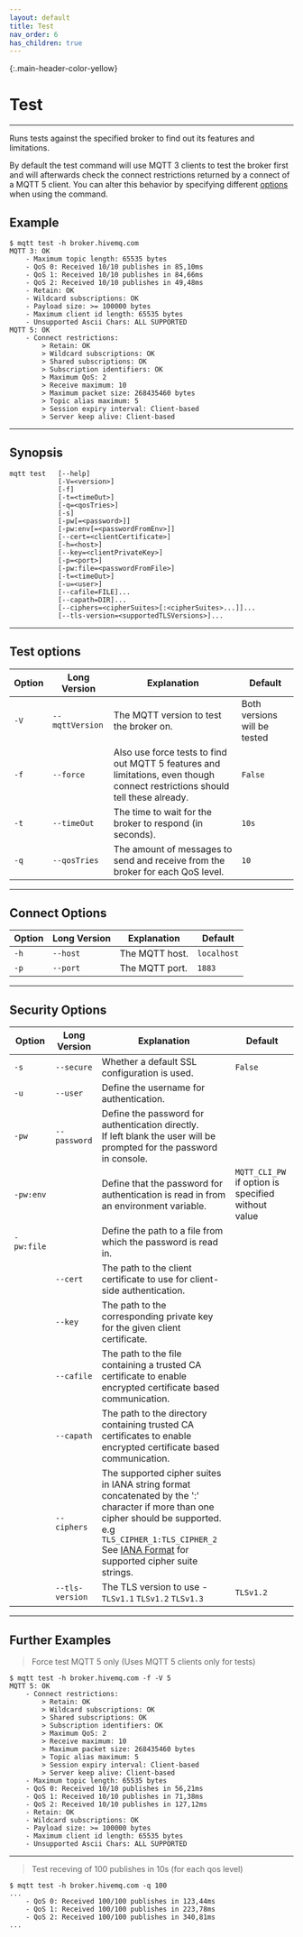 ```yaml
---
layout: default
title: Test
nav_order: 6
has_children: true
---
```

{:.main-header-color-yellow}
# Test
***
Runs tests against the specified broker to find out its features and limitations.


By default the test command will use MQTT 3 clients to test the broker first and will afterwards check the connect 
restrictions returned by a connect of a MQTT 5 client. You can alter this behavior by specifying different 
[options](#test-options) when using the command.
 
## Example   

``` 
$ mqtt test -h broker.hivemq.com
MQTT 3: OK
	- Maximum topic length: 65535 bytes
	- QoS 0: Received 10/10 publishes in 85,10ms
	- QoS 1: Received 10/10 publishes in 84,66ms
	- QoS 2: Received 10/10 publishes in 49,48ms
	- Retain: OK
	- Wildcard subscriptions: OK
	- Payload size: >= 100000 bytes
	- Maximum client id length: 65535 bytes
	- Unsupported Ascii Chars: ALL SUPPORTED
MQTT 5: OK
	- Connect restrictions: 
		> Retain: OK
		> Wildcard subscriptions: OK
		> Shared subscriptions: OK
		> Subscription identifiers: OK
		> Maximum QoS: 2
		> Receive maximum: 10
		> Maximum packet size: 268435460 bytes
		> Topic alias maximum: 5
		> Session expiry interval: Client-based
		> Server keep alive: Client-based
```

<!---
See also 
```
mqtt test --help
```
-->

*** 

## Synopsis

``` 
mqtt test   [--help]
            [-V=<version>]
            [-f]
            [-t=<timeOut>]
            [-q=<qosTries>]
            [-s]
            [-pw[=<password>]] 
            [-pw:env[=<passwordFromEnv>]]
            [--cert=<clientCertificate>] 
            [-h=<host>] 
            [--key=<clientPrivateKey>]
            [-p=<port>] 
            [-pw:file=<passwordFromFile>] 
            [-t=<timeOut>] 
            [-u=<user>] 
            [--cafile=FILE]... 
            [--capath=DIR]...
            [--ciphers=<cipherSuites>[:<cipherSuites>...]]... 
            [--tls-version=<supportedTLSVersions>]...
```

***

## Test options

|Option   |Long Version    | Explanation                                         | Default|
|---------|----------------|-----------------------------------------------------|---------|
| ``-V``   | ``--mqttVersion``| The MQTT version to test the broker on. | Both versions will be tested
| ``-f``| ``--force`` | Also use force tests to find out MQTT 5 features and limitations, even though connect restrictions should tell these already. | ``False``
| ``-t``| ``--timeOut`` | The time to wait for the broker to respond (in seconds). | ``10s``
| ``-q`` | ``--qosTries`` | The amount of messages to send and receive from the broker for each QoS level. | ``10``

***

## Connect Options

|Option   |Long Version    | Explanation                                         | Default|
|---------|----------------|-----------------------------------------------------|---------|
| ``-h``   | ``--host``| The MQTT host. | ``localhost``
| ``-p``  | ``--port``| The MQTT port. | ``1883``

***

## Security Options

|Option   |Long Version    | Explanation                                         | Default|
|---------|----------------|-----------------------------------------------------|---------|
| ``-s``    | ``--secure``  | Whether a default SSL configuration is used. | ``False``
| ``-u``   | ``--user`` | Define the username for authentication. |
| ``-pw``  | ``--password`` | Define the password for authentication directly. <br> If left blank the user will be prompted for the password in console. |
| ``-pw:env``  |  | Define that the password for authentication is read in from an environment variable. | ``MQTT_CLI_PW`` if option is specified without value
| ``-pw:file``  |  | Define the path to a file from which the password is read in. |
|   |   ``--cert``  |   The path to the client certificate to use for client-side authentication. |
|   |   ``--key``   |   The path to the corresponding private key for the given client certificate.    |
|   | ``--cafile``    | The path to the file containing a trusted CA certificate to enable encrypted certificate based communication. |
|   | ``--capath``  | The path to the directory containing trusted CA certificates to enable encrypted certificate based communication. |
|   | ``--ciphers``  | The supported cipher suites in IANA string format concatenated by the ':' character if more than one cipher should be supported. <br> e.g ``TLS_CIPHER_1:TLS_CIPHER_2`` <br> See [IANA Format](https://www.iana.org/assignments/tls-parameters/tls-parameters.xml) for supported cipher suite strings. |
|   |   ``--tls-version``   |   The TLS version to use - ``TLSv1.1`` ``TLSv1.2`` ``TLSv1.3`` | ``TLSv1.2`` |

*** 

## Further Examples

> Force test MQTT 5 only (Uses MQTT 5 clients only for tests)

```
$ mqtt test -h broker.hivemq.com -f -V 5
MQTT 5: OK
	- Connect restrictions: 
		> Retain: OK
		> Wildcard subscriptions: OK
		> Shared subscriptions: OK
		> Subscription identifiers: OK
		> Maximum QoS: 2
		> Receive maximum: 10
		> Maximum packet size: 268435460 bytes
		> Topic alias maximum: 5
		> Session expiry interval: Client-based
		> Server keep alive: Client-based
	- Maximum topic length: 65535 bytes
	- QoS 0: Received 10/10 publishes in 56,21ms
	- QoS 1: Received 10/10 publishes in 71,38ms
	- QoS 2: Received 10/10 publishes in 127,12ms
	- Retain: OK
	- Wildcard subscriptions: OK
	- Payload size: >= 100000 bytes
	- Maximum client id length: 65535 bytes
	- Unsupported Ascii Chars: ALL SUPPORTED
```

***

> Test receving of 100 publishes in 10s (for each qos level)

```
$ mqtt test -h broker.hivemq.com -q 100 
...
    - QoS 0: Received 100/100 publishes in 123,44ms
    - QoS 1: Received 100/100 publishes in 223,78ms
    - QoS 2: Received 100/100 publishes in 340,81ms
...
```
